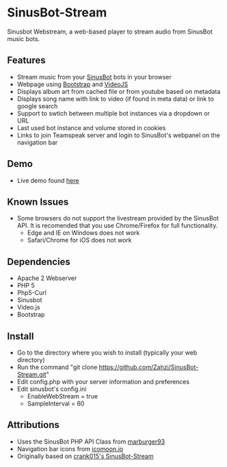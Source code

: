 # SinusBot-Stream
Sinusbot Webstream, a web-based player to stream audio from SinusBot music bots.

## Features
- Stream music from your [SinusBot](https://www.sinusbot.com) bots in your browser
- Webpage using [Bootstrap](http://getbootstrap.com/) and [VideoJS](http://videojs.com/)
- Displays album art from cached file or from youtube based on metadata
- Displays song name with link to video (if found in meta data) or link to google search
- Support to swtich between multiple bot instances via a dropdown or URL
- Last used bot instance and volume stored in cookies
- Links to join Teamspeak server and login to SinusBot's webpanel on the navigation bar


## Demo
- Live demo found [here](http://sinusbot.zahzi.us/SinusBot-Stream/)


## Known Issues
- Some browsers do not support the livestream provided by the SinusBot API. It is recomended that you use Chrome/Firefox for full functionality.
    - Edge and IE on Windows does not work
    - Safari/Chrome for iOS does not work


## Dependencies
- Apache 2 Webserver
- PHP 5
- Php5-Curl
- Sinusbot
- Video.js
- Bootstrap


## Install
- Go to the directory where you wish to install (typically your web directory)
- Run the command "git clone https://github.com/Zahzi/SinusBot-Stream.git" 
- Edit config.php with your server information and preferences
- Edit sinusbot's config.ini 
    - EnableWebStream = true
    - SampleInterval = 60


## Attributions
- Uses the SinusBot PHP API Class from [marburger93](https://github.com/marburger93/SinusBot-API-PHP-Class)
- Navigation bar icons from [icomoon.io](https://icomoon.io/)
- Originally based on [crank015's SinusBot-Stream](https://github.com/crank015/SinusBot-Stream/)

